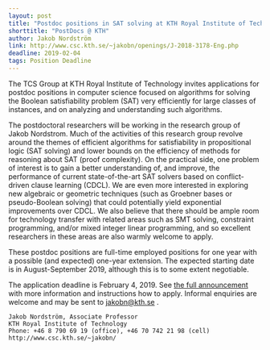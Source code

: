 ```yaml
---
layout: post
title: "Postdoc positions in SAT solving at KTH Royal Institute of Technology"
shorttitle: "PostDocs @ KTH"
author: Jakob Nordström
link: http://www.csc.kth.se/~jakobn/openings/J-2018-3178-Eng.php
deadline: 2019-02-04
tags: Position Deadline
---
```

The TCS Group at KTH Royal Institute of Technology invites applications for postdoc positions in computer science focused on algorithms for solving the Boolean satisfiability problem (SAT) very efficiently for large classes of instances, and on analyzing and understanding such algorithms.

The postdoctoral researchers will be working in the research group of Jakob Nordstrom. Much of the activities of this research group revolve around the themes of efficient algorithms for satisfiability in propositional logic (SAT solving) and lower bounds on the efficiency of methods for reasoning about SAT (proof complexity). On the practical side, one problem of interest is to gain a better understanding of, and improve, the performance of current state-of-the-art SAT solvers based on conflict-driven clause learning (CDCL). We are even more interested in exploring new algebraic or geometric techniques (such as Groebner bases or pseudo-Boolean solving) that could potentially yield exponential improvements over CDCL. We also believe that there should be ample room for technology transfer with related areas such as SMT solving, constraint programming, and/or mixed integer linear programming, and so excellent researchers in these areas are also warmly welcome to apply.

These postdoc positions are full-time employed positions for one year with a possible (and expected) one-year extension. The expected starting date is in August-September 2019, although this is to some extent negotiable.

The application deadline is February 4, 2019. See [the full announcement](http://www.csc.kth.se/~jakobn/openings/J-2018-3178-Eng.php) with more information and instructions how to apply. Informal enquiries are welcome and may be sent to jakobn@kth.se .


    Jakob Nordström, Associate Professor
    KTH Royal Institute of Technology
    Phone: +46 8 790 69 19 (office), +46 70 742 21 98 (cell)
    http://www.csc.kth.se/~jakobn/

